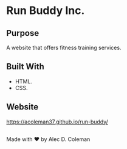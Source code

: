 # Run Buddy Inc.

## Purpose
A website that offers fitness training services.

## Built With
* HTML.
* CSS.

## Website
https://acoleman37.github.io/run-buddy/

##
Made with ❤️ by Alec D. Coleman
